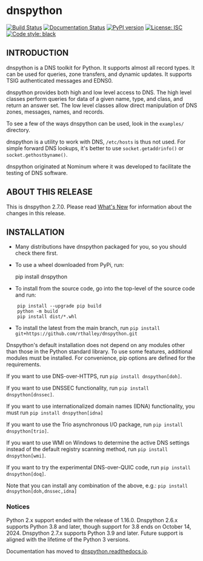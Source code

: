 # dnspython

[![Build Status](https://github.com/rthalley/dnspython/actions/workflows/ci.yml/badge.svg)](https://github.com/rthalley/dnspython/actions/)
[![Documentation Status](https://readthedocs.org/projects/dnspython/badge/?version=latest)](https://dnspython.readthedocs.io/en/latest/?badge=latest)
[![PyPI version](https://badge.fury.io/py/dnspython.svg)](https://badge.fury.io/py/dnspython)
[![License: ISC](https://img.shields.io/badge/License-ISC-brightgreen.svg)](https://opensource.org/licenses/ISC)
[![Code style: black](https://img.shields.io/badge/code%20style-black-000000.svg)](https://github.com/psf/black)

## INTRODUCTION

dnspython is a DNS toolkit for Python. It supports almost all record types. It
can be used for queries, zone transfers, and dynamic updates. It supports TSIG
authenticated messages and EDNS0.

dnspython provides both high and low level access to DNS. The high level classes
perform queries for data of a given name, type, and class, and return an answer
set. The low level classes allow direct manipulation of DNS zones, messages,
names, and records.

To see a few of the ways dnspython can be used, look in the `examples/`
directory.

dnspython is a utility to work with DNS, `/etc/hosts` is thus not used. For
simple forward DNS lookups, it's better to use `socket.getaddrinfo()` or
`socket.gethostbyname()`.

dnspython originated at Nominum where it was developed
to facilitate the testing of DNS software.

## ABOUT THIS RELEASE

This is dnspython 2.7.0.
Please read
[What's New](https://dnspython.readthedocs.io/en/stable/whatsnew.html) for
information about the changes in this release.

## INSTALLATION

* Many distributions have dnspython packaged for you, so you should
  check there first.
* To use a wheel downloaded from PyPi, run:

    pip install dnspython

* To install from the source code, go into the top-level of the source code
  and run:

```
    pip install --upgrade pip build
    python -m build
    pip install dist/*.whl
```

* To install the latest from the main branch, run `pip install git+https://github.com/rthalley/dnspython.git`

Dnspython's default installation does not depend on any modules other than
those in the Python standard library.  To use some features, additional modules
must be installed.  For convenience, pip options are defined for the
requirements.

If you want to use DNS-over-HTTPS, run
`pip install dnspython[doh]`.

If you want to use DNSSEC functionality, run
`pip install dnspython[dnssec]`.

If you want to use internationalized domain names (IDNA)
functionality, you must run
`pip install dnspython[idna]`

If you want to use the Trio asynchronous I/O package, run
`pip install dnspython[trio]`.

If you want to use WMI on Windows to determine the active DNS settings
instead of the default registry scanning method, run
`pip install dnspython[wmi]`.

If you want to try the experimental DNS-over-QUIC code, run
`pip install dnspython[doq]`.

Note that you can install any combination of the above, e.g.:
`pip install dnspython[doh,dnssec,idna]`

### Notices

Python 2.x support ended with the release of 1.16.0.  Dnspython 2.6.x supports
Python 3.8 and later, though support for 3.8 ends on October 14, 2024.
Dnspython 2.7.x supports Python 3.9 and later.  Future support is aligned with the
lifetime of the Python 3 versions.

Documentation has moved to
[dnspython.readthedocs.io](https://dnspython.readthedocs.io).
